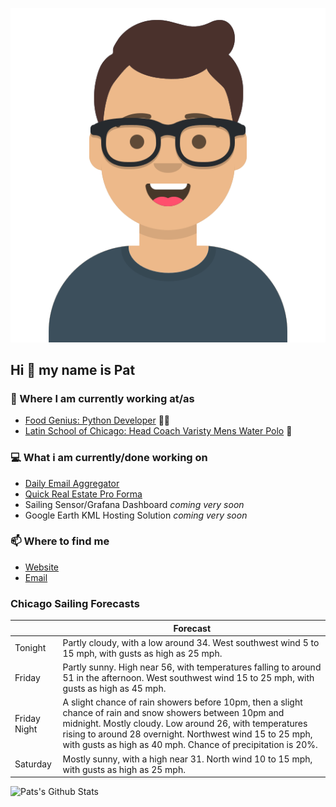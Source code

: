 [![Social banner for p-j-falconer](https://raw.githubusercontent.com/P-J-FALCONER/P-J-FALCONER/master/assets/avataaars.svg)](https://patfalconer.com/)
## Hi :wave: my name is Pat

### 💼 Where I am currently working at/as
- [Food Genius: Python Developer](https://getfoodgenius.com/) 🍔🐍
- [Latin School of Chicago: Head Coach Varisty Mens Water Polo](https://www.latinschool.org/) 🤽


### 💻 What i am currently/done working on
 - [Daily Email Aggregator](https://github.com/P-J-FALCONER/dott_daily_mail)
 - [Quick Real Estate Pro Forma](https://github.com/P-J-FALCONER/henry)
 - Sailing Sensor/Grafana Dashboard *coming very soon*
 - Google Earth KML Hosting Solution *coming very soon*

### 📫 Where to find me
 - [Website](https://patfalconer.com/)
 - [Email](mailto:patrick.j.falconer@gmail.com)


### Chicago Sailing Forecasts
|   | Forecast  |
|---|---|
| Tonight | Partly cloudy, with a low around 34. West southwest wind 5 to 15 mph, with gusts as high as 25 mph. |
| Friday | Partly sunny. High near 56, with temperatures falling to around 51 in the afternoon. West southwest wind 15 to 25 mph, with gusts as high as 45 mph. |
| Friday Night | A slight chance of rain showers before 10pm, then a slight chance of rain and snow showers between 10pm and midnight. Mostly cloudy. Low around 26, with temperatures rising to around 28 overnight. Northwest wind 15 to 25 mph, with gusts as high as 40 mph. Chance of precipitation is 20%. |
| Saturday | Mostly sunny, with a high near 31. North wind 10 to 15 mph, with gusts as high as 25 mph. |

![Pats's Github Stats](https://github-readme-stats.vercel.app/api?username=p-j-falconer&show_icons=true&theme=radical)
